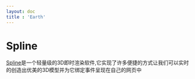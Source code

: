 ```yaml
---
layout: doc
title : 'Earth'
---
```


# Spline
<p><span><a target="_blank" href="https://spline.design/">Spline</a></span>是一个轻量级的3D即时渲染软件,它实现了许多便捷的方式让我们可以实时的创造出优美的3D模型并为它绑定事件呈现在自己的网页中</p>


<style>
#操作{
@apply text-red-200 mt-20
}
hr{
@apply mt-20
}
h2{
@apply mt-20
}

</style>
